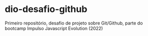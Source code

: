 # dio-desafio-github
Primeiro repositório, desafio de projeto sobre Git/Github, parte do bootcamp Impulso Javascript Evolution (2022)
